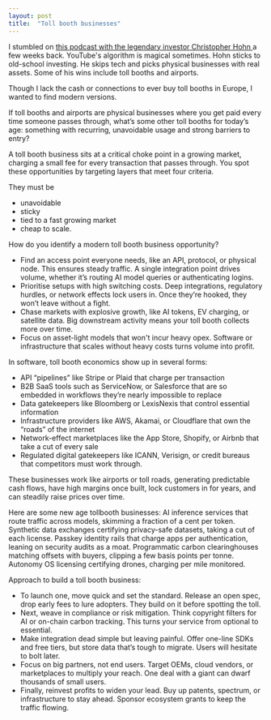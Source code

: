 ```yaml
---
layout: post
title:  "Toll booth businesses"
---
```


I stumbled on [this podcast with the legendary investor Christopher Hohn ](https://www.youtube.com/watch?v=M01NZc2QlDk) a few weeks back. YouTube's algorithm is magical sometimes. Hohn sticks to old-school investing. He skips tech and picks physical businesses with real assets. Some of his wins include toll booths and airports.

Though I lack the cash or connections to ever buy toll booths in Europe, I wanted to find modern versions.

If toll booths and airports are physical businesses where you get paid every time someone passes through, what’s some other toll booths for today’s age: something with recurring, unavoidable usage and strong barriers to entry?

A toll booth business sits at a critical choke point in a growing market, charging a small fee for every transaction that passes through. You spot these opportunities by targeting layers that meet four criteria.

They must be
- unavoidable
- sticky
- tied to a fast growing market
- cheap to scale.

How do you identify a modern toll booth business opportunity?
- Find an access point everyone needs, like an API, protocol, or physical node. This ensures steady traffic. A single integration point drives volume, whether it’s routing AI model queries or authenticating logins.
- Prioritise setups with high switching costs. Deep integrations, regulatory hurdles, or network effects lock users in. Once they’re hooked, they won’t leave without a fight.
- Chase markets with explosive growth, like AI tokens, EV charging, or satellite data. Big downstream activity means your toll booth collects more over time. 
- Focus on asset-light models that won't incur heavy opex. Software or infrastructure that scales without heavy costs turns volume into profit.

In software, toll booth economics show up in several forms:
- API “pipelines” like Stripe or Plaid that charge per transaction
- B2B SaaS tools such as ServiceNow, or Salesforce that are so embedded in workflows they’re nearly impossible to replace
- Data gatekeepers like Bloomberg or LexisNexis that control essential information
- Infrastructure providers like AWS, Akamai, or Cloudflare that own the “roads” of the internet
- Network-effect marketplaces like the App Store, Shopify, or Airbnb that take a cut of every sale
- Regulated digital gatekeepers like ICANN, Verisign, or credit bureaus that competitors must work through.

These businesses work like airports or toll roads, generating predictable cash flows, have high margins once built, lock customers in for years, and can steadily raise prices over time.

Here are some new age tollbooth businesses: AI inference services that route traffic across models, skimming a fraction of a cent per token. Synthetic data exchanges certifying privacy-safe datasets, taking a cut of each license. Passkey identity rails that charge apps per authentication, leaning on security audits as a moat. Programmatic carbon clearinghouses matching offsets with buyers, clipping a few basis points per tonne. Autonomy OS licensing certifying drones, charging per mile monitored.

Approach to build a toll booth business:
- To launch one, move quick and set the standard. Release an open spec, drop early fees to lure adopters. They build on it before spotting the toll.
- Next, weave in compliance or risk mitigation. Think copyright filters for AI or on-chain carbon tracking. This turns your service from optional to essential.
- Make integration dead simple but leaving painful. Offer one-line SDKs and free tiers, but store data that’s tough to migrate. Users will hesitate to bolt later.
- Focus on big partners, not end users. Target OEMs, cloud vendors, or marketplaces to multiply your reach. One deal with a giant can dwarf thousands of small users.
- Finally, reinvest profits to widen your lead. Buy up patents, spectrum, or infrastructure to stay ahead. Sponsor ecosystem grants to keep the traffic flowing.
